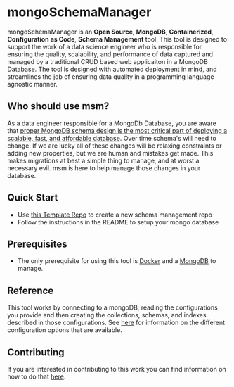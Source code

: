 # mongoSchemaManager

mongoSchemaManager is an **Open Source**, **MongoDB**, **Containerized**, **Configuration as Code**, **Schema Management** tool. This tool is designed to support the work of a data science engineer who is responsible for ensuring the quality, scalability, and performance of data captured and managed by a traditional CRUD based web applicaiton in a MongoDB Database. The tool is designed with automated deployment in mind, and streamlines the job of ensuring data quality in a programming language agnostic manner. 

## Who should use msm?
 As a data engineer responsible for a MongoDb Database, you are aware that [proper MongoDB schema design is the most critical part of deploying a scalable, fast, and affordable database](https://www.mongodb.com/developer/products/mongodb/mongodb-schema-design-best-practices/). Over time schema's will need to change. If we are lucky all of these changes will be relaxing constraints or adding new properties, but we are human and mistakes get made. This makes migrations at best a simple thing to manage, and at worst a necessary evil. msm is here to help manage those changes in your database.

## Quick Start
- Use [this Template Repo](https://github.com/agile-learning-institute/mongoSchemaManagerTemplate) to create a new schema management repo
- Follow the instructions in the README to setup your mongo database

## Prerequisites
- The only prerequisite for using this tool is [Docker](https://www.docker.com/products/docker-desktop/) and a [MongoDB](https://hub.docker.com/_/mongo) to manage.

## Reference
This tool works by connecting to a mongoDB, reading the configurations you provide and then creating the collections, schemas, and indexes described in those configurations. See [here](./docs/REFERENCE.md) for information on the different configuration options that are available. 

## Contributing
If you are interested in contributing to this work you can find information on how to do that [here](./docs/CONTRIBUTING.md).